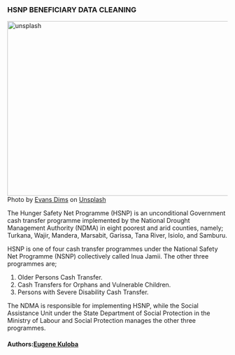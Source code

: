 ### **HSNP BENEFICIARY DATA CLEANING**
<img src="evans-dim.jpg" alt="unsplash" width="949" height="400">
Photo by <a href="https://unsplash.com/@evans_dimsphoto?utm_source=unsplash&utm_medium=referral&utm_content=creditCopyText">Evans Dims</a> on <a href="https://unsplash.com/photos/a-small-child-standing-in-a-dirt-field-next-to-a-fence-OvKHanXCrOQ?utm_source=unsplash&utm_medium=referral&utm_content=creditCopyText">Unsplash</a>
  

<p>The Hunger Safety Net Programme (HSNP) is an unconditional Government cash transfer programme implemented by the National Drought Management Authority (NDMA) in eight poorest and arid counties, namely; Turkana, Wajir, Mandera, Marsabit, Garissa, Tana River, Isiolo, and Samburu.</p>

<p>HSNP is one of four cash transfer programmes under the National Safety Net Programme (NSNP) collectively called Inua Jamii. The other three programmes are;</p>

1) Older Persons Cash Transfer.
2) Cash Transfers for Orphans and Vulnerable Children.
3) Persons with Severe Disability Cash Transfer.

 

<p>The NDMA is responsible for implementing HSNP, while the Social Assistance Unit under the State Department of Social Protection in the Ministry of Labour and Social Protection manages the other three programmes.</p>

#### **Authors**:[Eugene Kuloba](https://github.com/eugenekuloba)